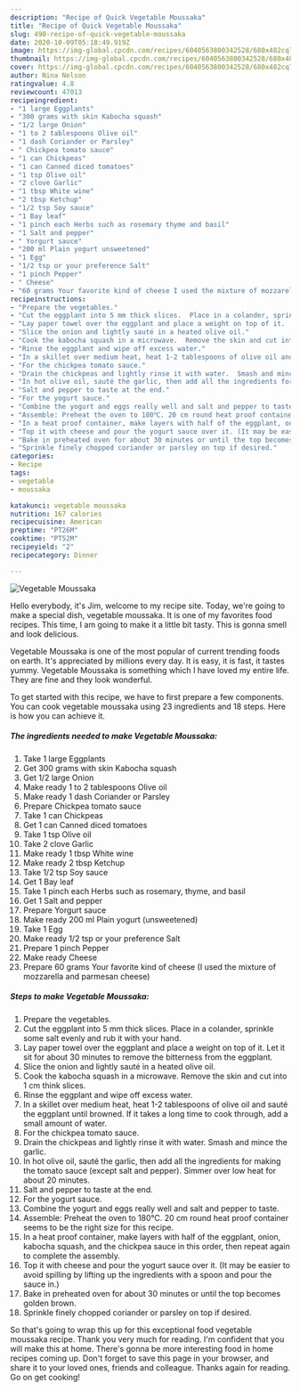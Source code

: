 ```yaml
---
description: "Recipe of Quick Vegetable Moussaka"
title: "Recipe of Quick Vegetable Moussaka"
slug: 490-recipe-of-quick-vegetable-moussaka
date: 2020-10-09T05:18:49.919Z
image: https://img-global.cpcdn.com/recipes/6040563800342528/680x482cq70/vegetable-moussaka-recipe-main-photo.jpg
thumbnail: https://img-global.cpcdn.com/recipes/6040563800342528/680x482cq70/vegetable-moussaka-recipe-main-photo.jpg
cover: https://img-global.cpcdn.com/recipes/6040563800342528/680x482cq70/vegetable-moussaka-recipe-main-photo.jpg
author: Nina Nelson
ratingvalue: 4.8
reviewcount: 47013
recipeingredient:
- "1 large Eggplants"
- "300 grams with skin Kabocha squash"
- "1/2 large Onion"
- "1 to 2 tablespoons Olive oil"
- "1 dash Coriander or Parsley"
- " Chickpea tomato sauce"
- "1 can Chickpeas"
- "1 can Canned diced tomatoes"
- "1 tsp Olive oil"
- "2 clove Garlic"
- "1 tbsp White wine"
- "2 tbsp Ketchup"
- "1/2 tsp Soy sauce"
- "1 Bay leaf"
- "1 pinch each Herbs such as rosemary thyme and basil"
- "1 Salt and pepper"
- " Yorgurt sauce"
- "200 ml Plain yogurt unsweetened"
- "1 Egg"
- "1/2 tsp or your preference Salt"
- "1 pinch Pepper"
- " Cheese"
- "60 grams Your favorite kind of cheese I used the mixture of mozzarella and parmesan cheese"
recipeinstructions:
- "Prepare the vegetables."
- "Cut the eggplant into 5 mm thick slices.  Place in a colander, sprinkle some salt evenly and rub it with your hand."
- "Lay paper towel over the eggplant and place a weight on top of it.  Let it sit for about 30 minutes to remove the bitterness from the eggplant."
- "Slice the onion and lightly sauté in a heated olive oil."
- "Cook the kabocha squash in a microwave.  Remove the skin and cut into 1 cm think slices."
- "Rinse the eggplant and wipe off excess water."
- "In a skillet over medium heat, heat 1-2 tablespoons of olive oil and sauté the eggplant until browned.  If it takes a long time to cook through, add a small amount of water."
- "For the chickpea tomato sauce."
- "Drain the chickpeas and lightly rinse it with water.  Smash and mince the garlic."
- "In hot olive oil, sauté the garlic, then add all the ingredients for making the tomato sauce (except salt and pepper).  Simmer over low heat for about 20 minutes."
- "Salt and pepper to taste at the end."
- "For the yogurt sauce."
- "Combine the yogurt and eggs really well and salt and pepper to taste."
- "Assemble: Preheat the oven to 180℃. 20 cm round heat proof container seems to be the right size for this recipe."
- "In a heat proof container, make layers with half of the eggplant, onion, kabocha squash, and the chickpea sauce in this order, then repeat again to complete the assembly."
- "Top it with cheese and pour the yogurt sauce over it. (It may be easier to avoid spilling by lifting up the ingredients with a spoon and pour the sauce in.)"
- "Bake in preheated oven for about 30 minutes or until the top becomes golden brown."
- "Sprinkle finely chopped coriander or parsley on top if desired."
categories:
- Recipe
tags:
- vegetable
- moussaka

katakunci: vegetable moussaka 
nutrition: 167 calories
recipecuisine: American
preptime: "PT26M"
cooktime: "PT52M"
recipeyield: "2"
recipecategory: Dinner

---
```



![Vegetable Moussaka](https://img-global.cpcdn.com/recipes/6040563800342528/680x482cq70/vegetable-moussaka-recipe-main-photo.jpg)

Hello everybody, it's Jim, welcome to my recipe site. Today, we're going to make a special dish, vegetable moussaka. It is one of my favorites food recipes. This time, I am going to make it a little bit tasty. This is gonna smell and look delicious.



Vegetable Moussaka is one of the most popular of current trending foods on earth. It's appreciated by millions every day. It is easy, it is fast, it tastes yummy. Vegetable Moussaka is something which I have loved my entire life. They are fine and they look wonderful.


To get started with this recipe, we have to first prepare a few components. You can cook vegetable moussaka using 23 ingredients and 18 steps. Here is how you can achieve it.

<!--inarticleads1-->

##### The ingredients needed to make Vegetable Moussaka:

1. Take 1 large Eggplants
1. Get 300 grams with skin Kabocha squash
1. Get 1/2 large Onion
1. Make ready 1 to 2 tablespoons Olive oil
1. Make ready 1 dash Coriander or Parsley
1. Prepare  Chickpea tomato sauce
1. Take 1 can Chickpeas
1. Get 1 can Canned diced tomatoes
1. Take 1 tsp Olive oil
1. Take 2 clove Garlic
1. Make ready 1 tbsp White wine
1. Make ready 2 tbsp Ketchup
1. Take 1/2 tsp Soy sauce
1. Get 1 Bay leaf
1. Take 1 pinch each Herbs such as rosemary, thyme, and basil
1. Get 1 Salt and pepper
1. Prepare  Yorgurt sauce
1. Make ready 200 ml Plain yogurt (unsweetened)
1. Take 1 Egg
1. Make ready 1/2 tsp or your preference Salt
1. Prepare 1 pinch Pepper
1. Make ready  Cheese
1. Prepare 60 grams Your favorite kind of cheese (I used the mixture of mozzarella and parmesan cheese)




<!--inarticleads2-->

##### Steps to make Vegetable Moussaka:

1. Prepare the vegetables.
1. Cut the eggplant into 5 mm thick slices.  Place in a colander, sprinkle some salt evenly and rub it with your hand.
1. Lay paper towel over the eggplant and place a weight on top of it.  Let it sit for about 30 minutes to remove the bitterness from the eggplant.
1. Slice the onion and lightly sauté in a heated olive oil.
1. Cook the kabocha squash in a microwave.  Remove the skin and cut into 1 cm think slices.
1. Rinse the eggplant and wipe off excess water.
1. In a skillet over medium heat, heat 1-2 tablespoons of olive oil and sauté the eggplant until browned.  If it takes a long time to cook through, add a small amount of water.
1. For the chickpea tomato sauce.
1. Drain the chickpeas and lightly rinse it with water.  Smash and mince the garlic.
1. In hot olive oil, sauté the garlic, then add all the ingredients for making the tomato sauce (except salt and pepper).  Simmer over low heat for about 20 minutes.
1. Salt and pepper to taste at the end.
1. For the yogurt sauce.
1. Combine the yogurt and eggs really well and salt and pepper to taste.
1. Assemble: Preheat the oven to 180℃. 20 cm round heat proof container seems to be the right size for this recipe.
1. In a heat proof container, make layers with half of the eggplant, onion, kabocha squash, and the chickpea sauce in this order, then repeat again to complete the assembly.
1. Top it with cheese and pour the yogurt sauce over it. (It may be easier to avoid spilling by lifting up the ingredients with a spoon and pour the sauce in.)
1. Bake in preheated oven for about 30 minutes or until the top becomes golden brown.
1. Sprinkle finely chopped coriander or parsley on top if desired.




So that's going to wrap this up for this exceptional food vegetable moussaka recipe. Thank you very much for reading. I'm confident that you will make this at home. There's gonna be more interesting food in home recipes coming up. Don't forget to save this page in your browser, and share it to your loved ones, friends and colleague. Thanks again for reading. Go on get cooking!
